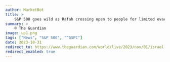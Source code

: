```yaml
---
author: MarketBot
title: >
    S&P 500 goes wild as Rafah crossing open to people for limited evacuation from Gaza
summary: >
    © The Guardian
image: up1.png
tags: ["News", "S&P 500", "^GSPC"]
date: 2023-10-31
redirect_to: https://www.theguardian.com/world/live/2023/nov/01/israel-hamas-war-live-updates-gaza-internet-access-cut-off-egypt-jabalia-strike
redirect_enabled: true
---
```

